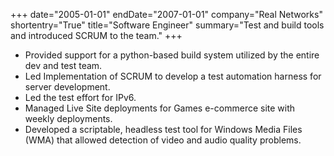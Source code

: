 +++
date="2005-01-01"
endDate="2007-01-01"
company="Real Networks"
shortentry="True"
title="Software Engineer"
summary="Test and build tools and introduced SCRUM to the team."
+++
* Provided support for a python-based build system utilized by the entire dev and test team.
* Led Implementation of SCRUM to develop a test automation harness for server development.
* Led the test effort for IPv6.
* Managed Live Site deployments for Games e-commerce site with weekly deployments.
* Developed a scriptable, headless test tool for Windows Media Files (WMA) that allowed detection
of video and audio quality problems. 